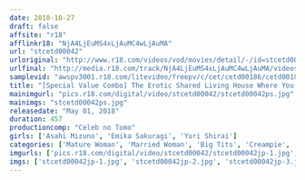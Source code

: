 ```yaml
---
date: 2018-10-27
draft: false
affsite: "r18"
afflinkr18: "NjA4LjEuMS4xLjAuMC4wLjAuMA"
url: "stcetd00042"
urloriginal: "http://www.r18.com/videos/vod/movies/detail/-/id=stcetd00042"
urlfinal: "http://media.r18.com/track/NjA4LjEuMS4xLjAuMC4wLjAuMA/videos/vod/movies/detail/-/id=stcetd00042"
samplevid: "awspv3001.r18.com/litevideo/freepv/c/cet/cetd00186/cetd00186_dmb_w.mp4"
title: "[Special Value Combo] The Erotic Shared Living House Where You'll Get To Instantly Fuck! Asahi Mizuno Emika Sakuragi Yuri Shirai"
mainimgurl: "pics.r18.com/digital/video/stcetd00042/stcetd00042ps.jpg"
mainimgs: "stcetd00042ps.jpg"
releasedate: "May 01, 2018"
duration: 457
productioncomp: "Celeb no Tomo"
girls: ['Asahi Mizuno', 'Emika Sakuragi', 'Yuri Shirai']
categories: ['Mature Woman', 'Married Woman', 'Big Tits', 'Creampie', 'Masturbation', 'Set Items']
imgurls: ['pics.r18.com/digital/video/stcetd00042/stcetd00042jp-1.jpg', 'pics.r18.com/digital/video/stcetd00042/stcetd00042jp-2.jpg', 'pics.r18.com/digital/video/stcetd00042/stcetd00042jp-3.jpg', 'pics.r18.com/digital/video/stcetd00042/stcetd00042jp-4.jpg', 'pics.r18.com/digital/video/stcetd00042/stcetd00042jp-5.jpg', 'pics.r18.com/digital/video/stcetd00042/stcetd00042jp-6.jpg', 'pics.r18.com/digital/video/stcetd00042/stcetd00042jp-7.jpg', 'pics.r18.com/digital/video/stcetd00042/stcetd00042jp-8.jpg', 'pics.r18.com/digital/video/stcetd00042/stcetd00042jp-9.jpg', 'pics.r18.com/digital/video/stcetd00042/stcetd00042jp-10.jpg', 'pics.r18.com/digital/video/stcetd00042/stcetd00042jp-11.jpg', 'pics.r18.com/digital/video/stcetd00042/stcetd00042jp-12.jpg', 'pics.r18.com/digital/video/stcetd00042/stcetd00042jp-13.jpg', 'pics.r18.com/digital/video/stcetd00042/stcetd00042jp-14.jpg', 'pics.r18.com/digital/video/stcetd00042/stcetd00042jp-15.jpg', 'pics.r18.com/digital/video/stcetd00042/stcetd00042jp-16.jpg', 'pics.r18.com/digital/video/stcetd00042/stcetd00042jp-17.jpg', 'pics.r18.com/digital/video/stcetd00042/stcetd00042jp-18.jpg', 'pics.r18.com/digital/video/stcetd00042/stcetd00042jp-19.jpg', 'pics.r18.com/digital/video/stcetd00042/stcetd00042jp-20.jpg']
imgs: ['stcetd00042jp-1.jpg', 'stcetd00042jp-2.jpg', 'stcetd00042jp-3.jpg', 'stcetd00042jp-4.jpg', 'stcetd00042jp-5.jpg', 'stcetd00042jp-6.jpg', 'stcetd00042jp-7.jpg', 'stcetd00042jp-8.jpg', 'stcetd00042jp-9.jpg', 'stcetd00042jp-10.jpg', 'stcetd00042jp-11.jpg', 'stcetd00042jp-12.jpg', 'stcetd00042jp-13.jpg', 'stcetd00042jp-14.jpg', 'stcetd00042jp-15.jpg', 'stcetd00042jp-16.jpg', 'stcetd00042jp-17.jpg', 'stcetd00042jp-18.jpg', 'stcetd00042jp-19.jpg', 'stcetd00042jp-20.jpg']
---
```

